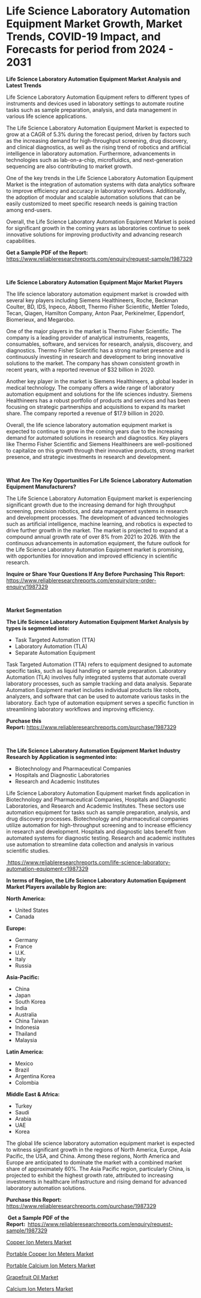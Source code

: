 <p><h1>Life Science Laboratory Automation Equipment Market Growth, Market Trends, COVID-19 Impact, and Forecasts for period from 2024 - 2031</h1></p><p><strong>Life Science Laboratory Automation Equipment Market Analysis and Latest Trends</strong></p>
<p><p>Life Science Laboratory Automation Equipment refers to different types of instruments and devices used in laboratory settings to automate routine tasks such as sample preparation, analysis, and data management in various life science applications.</p><p>The Life Science Laboratory Automation Equipment Market is expected to grow at a CAGR of 5.3% during the forecast period, driven by factors such as the increasing demand for high-throughput screening, drug discovery, and clinical diagnostics, as well as the rising trend of robotics and artificial intelligence in laboratory automation. Furthermore, advancements in technologies such as lab-on-a-chip, microfluidics, and next-generation sequencing are also contributing to market growth.</p><p>One of the key trends in the Life Science Laboratory Automation Equipment Market is the integration of automation systems with data analytics software to improve efficiency and accuracy in laboratory workflows. Additionally, the adoption of modular and scalable automation solutions that can be easily customized to meet specific research needs is gaining traction among end-users.</p><p>Overall, the Life Science Laboratory Automation Equipment Market is poised for significant growth in the coming years as laboratories continue to seek innovative solutions for improving productivity and advancing research capabilities.</p></p>
<p><strong>Get a Sample PDF of the Report:&nbsp;</strong> <a href="https://www.reliableresearchreports.com/enquiry/request-sample/1987329">https://www.reliableresearchreports.com/enquiry/request-sample/1987329</a></p>
<p>&nbsp;</p>
<p><strong>Life Science Laboratory Automation Equipment Major Market Players</strong></p>
<p><p>The life science laboratory automation equipment market is crowded with several key players including Siemens Healthineers, Roche, Beckman Coulter, BD, IDS, Inpeco, Abbott, Thermo Fisher Scientific, Mettler Toledo, Tecan, Qiagen, Hamilton Company, Anton Paar, Perkinelmer, Eppendorf, Biomerieux, and Megarobo.</p><p>One of the major players in the market is Thermo Fisher Scientific. The company is a leading provider of analytical instruments, reagents, consumables, software, and services for research, analysis, discovery, and diagnostics. Thermo Fisher Scientific has a strong market presence and is continuously investing in research and development to bring innovative solutions to the market. The company has shown consistent growth in recent years, with a reported revenue of $32 billion in 2020.</p><p>Another key player in the market is Siemens Healthineers, a global leader in medical technology. The company offers a wide range of laboratory automation equipment and solutions for the life sciences industry. Siemens Healthineers has a robust portfolio of products and services and has been focusing on strategic partnerships and acquisitions to expand its market share. The company reported a revenue of $17.9 billion in 2020.</p><p>Overall, the life science laboratory automation equipment market is expected to continue to grow in the coming years due to the increasing demand for automated solutions in research and diagnostics. Key players like Thermo Fisher Scientific and Siemens Healthineers are well-positioned to capitalize on this growth through their innovative products, strong market presence, and strategic investments in research and development.</p></p>
<p>&nbsp;</p>
<p><strong>What Are The Key Opportunities For Life Science Laboratory Automation Equipment Manufacturers?</strong></p>
<p><p>The Life Science Laboratory Automation Equipment market is experiencing significant growth due to the increasing demand for high throughput screening, precision robotics, and data management systems in research and development processes. The development of advanced technologies such as artificial intelligence, machine learning, and robotics is expected to drive further growth in the market. The market is projected to expand at a compound annual growth rate of over 8% from 2021 to 2026. With the continuous advancements in automation equipment, the future outlook for the Life Science Laboratory Automation Equipment market is promising, with opportunities for innovation and improved efficiency in scientific research.</p></p>
<p><strong>Inquire or Share Your Questions If Any Before Purchasing This Report:</strong> <a href="https://www.reliableresearchreports.com/enquiry/pre-order-enquiry/1987329">https://www.reliableresearchreports.com/enquiry/pre-order-enquiry/1987329</a></p>
<p>&nbsp;</p>
<p><strong>Market Segmentation</strong></p>
<p><strong>The Life Science Laboratory Automation Equipment Market Analysis by types is segmented into:</strong></p>
<p><ul><li>Task Targeted Automation (TTA)</li><li>Laboratory Automation (TLA)</li><li>Separate Automation Equipment</li></ul></p>
<p><p>Task Targeted Automation (TTA) refers to equipment designed to automate specific tasks, such as liquid handling or sample preparation. Laboratory Automation (TLA) involves fully integrated systems that automate overall laboratory processes, such as sample tracking and data analysis. Separate Automation Equipment market includes individual products like robots, analyzers, and software that can be used to automate various tasks in the laboratory. Each type of automation equipment serves a specific function in streamlining laboratory workflows and improving efficiency.</p></p>
<p><strong>Purchase this Report:&nbsp;</strong><a href="https://www.reliableresearchreports.com/purchase/1987329">https://www.reliableresearchreports.com/purchase/1987329</a></p>
<p>&nbsp;</p>
<p><strong>The Life Science Laboratory Automation Equipment Market Industry Research by Application is segmented into:</strong></p>
<p><ul><li>Biotechnology and Pharmaceutical Companies</li><li>Hospitals and Diagnostic Laboratories</li><li>Research and Academic Institutes</li></ul></p>
<p><p>Life Science Laboratory Automation Equipment market finds application in Biotechnology and Pharmaceutical Companies, Hospitals and Diagnostic Laboratories, and Research and Academic Institutes. These sectors use automation equipment for tasks such as sample preparation, analysis, and drug discovery processes. Biotechnology and pharmaceutical companies utilize automation for high-throughput screening and to increase efficiency in research and development. Hospitals and diagnostic labs benefit from automated systems for diagnostic testing. Research and academic institutes use automation to streamline data collection and analysis in various scientific studies.</p></p>
<p><a href="https://www.reliableresearchreports.com/life-science-laboratory-automation-equipment-r1987329">&nbsp;https://www.reliableresearchreports.com/life-science-laboratory-automation-equipment-r1987329</a></p>
<p><strong>In terms of Region, the Life Science Laboratory Automation Equipment Market Players available by Region are:</strong></p>
<p>
    <p> <strong> North America: </strong>
        <ul>
            <li>United States</li>
            <li>Canada</li>
        </ul>
        </p> 
    <p> <strong> Europe: </strong>
        <ul>
            <li>Germany</li>
            <li>France</li>
            <li>U.K.</li>
            <li>Italy</li>
            <li>Russia</li>
        </ul>
        </p> 
    <p> <strong> Asia-Pacific: </strong>
        <ul>
            <li>China</li>
            <li>Japan</li>
            <li>South Korea</li>
            <li>India</li>
            <li>Australia</li>
            <li>China Taiwan</li>
            <li>Indonesia</li>
            <li>Thailand</li>
            <li>Malaysia</li>
        </ul>
        </p> 
    <p> <strong> Latin America: </strong>
        <ul>
            <li>Mexico</li>
            <li>Brazil</li>
            <li>Argentina Korea</li>
            <li>Colombia</li>
        </ul>
        </p> 
    <p> <strong> Middle East & Africa: </strong>
        <ul>
            <li>Turkey</li>
            <li>Saudi</li>
            <li>Arabia</li>
            <li>UAE</li>
            <li>Korea</li>
        </ul>
    </p>
    </p>
<p><p>The global life science laboratory automation equipment market is expected to witness significant growth in the regions of North America, Europe, Asia Pacific, the USA, and China. Among these regions, North America and Europe are anticipated to dominate the market with a combined market share of approximately 60%. The Asia Pacific region, particularly China, is projected to exhibit the highest growth rate, attributed to increasing investments in healthcare infrastructure and rising demand for advanced laboratory automation solutions.</p></p>
<p><strong>Purchase this Report: </strong><a href="https://www.reliableresearchreports.com/purchase/1987329">https://www.reliableresearchreports.com/purchase/1987329</a></p>
<p>&nbsp;<strong>Get a Sample PDF of the Report:&nbsp;&nbsp;</strong><a href="https://www.reliableresearchreports.com/enquiry/request-sample/1987329">https://www.reliableresearchreports.com/enquiry/request-sample/1987329</a></p>
<p><strong></strong></p>
<p><p><a href="https://github.com/mabenkhyari11/Market-Research-Report-List-1/blob/main/copper-ion-meters-market.md">Copper Ion Meters Market</a></p><p><a href="https://github.com/FrankHernanXXfnf/Market-Research-Report-List-1/blob/main/portable-copper-ion-meters-market.md">Portable Copper Ion Meters Market</a></p><p><a href="https://github.com/troySchroederhs/Market-Research-Report-List-1/blob/main/portable-calcium-ion-meters-market.md">Portable Calcium Ion Meters Market</a></p><p><a href="https://medium.com/@aaronschoen2023/grapefruit-oil-market-share-market-analysis-growth-trends-forecasts-for-period-from-2024-f3b26435a831">Grapefruit Oil Market</a></p><p><a href="https://github.com/zzflqewx24/Market-Research-Report-List-1/blob/main/calcium-ion-meters-market.md">Calcium Ion Meters Market</a></p></p>